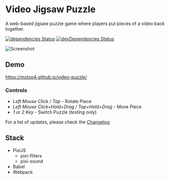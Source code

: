 # Video Jigsaw Puzzle
A web-based jigsaw puzzle game where players put pieces of a video back together.

[![dependencies Status](https://david-dm.org/mstop4/video-puzzle/status.svg)](https://david-dm.org/mstop4/video-puzzle)
[![devDependencies Status](https://david-dm.org/mstop4/video-puzzle/dev-status.svg)](https://david-dm.org/mstop4/video-puzzle?type=dev)

![Screenshot](https://github.com/mstop4/video-puzzle/blob/master/img/screen.PNG)

## Demo
https://mstop4.github.io/video-puzzle/

### Controls

* *Left Mouse Click / Tap* - Rotate Piece  
* *Left Mouse Click+Hold+Drag / Tap+Hold+Drag* - Move Piece 
* *1 or 2 Key* - Switch Puzzle (*testing only*) 

For a list of updates, please check the [Changelog](changelog.md)

## Stack

* PixiJS
    * pixi-filters
    * pixi-sound
* Babel
* Webpack

